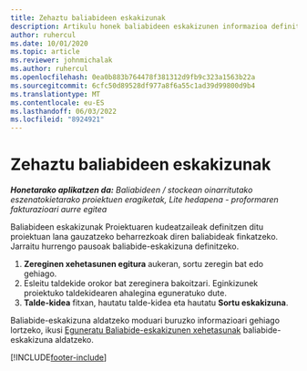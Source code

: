 ```yaml
---
title: Zehaztu baliabideen eskakizunak
description: Artikulu honek baliabideen eskakizunen informazioa definitzeari buruzko informazioa eskaintzen du.
author: ruhercul
ms.date: 10/01/2020
ms.topic: article
ms.reviewer: johnmichalak
ms.author: ruhercul
ms.openlocfilehash: 0ea0b883b764478f381312d9fb9c323a1563b22a
ms.sourcegitcommit: 6cfc50d89528df977a8f6a55c1ad39d99800d9b4
ms.translationtype: MT
ms.contentlocale: eu-ES
ms.lasthandoff: 06/03/2022
ms.locfileid: "8924921"
---
```

# <a name="define-resource-requirements"></a>Zehaztu baliabideen eskakizunak

_**Honetarako aplikatzen da:** Baliabideen / stockean oinarritutako eszenatokietarako proiektuen eragiketak, Lite hedapena - proformaren fakturazioari aurre egitea_

Baliabideen eskakizunak Proiektuaren kudeatzaileak definitzen ditu proiektuan lana gauzatzeko beharrezkoak diren baliabideak finkatzeko. Jarraitu hurrengo pausoak baliabide-eskakizuna definitzeko.

1.  **Zereginen xehetasunen egitura** aukeran, sortu zeregin bat edo gehiago.
2.  Esleitu taldekide orokor bat zereginera bakoitzari. Eginkizunek proiektuko taldekidearen ahalegina eguneratuko dute.
3.  **Talde-kidea** fitxan, hautatu talde-kidea eta hautatu **Sortu eskakizuna**.

Baliabide-eskakizuna aldatzeko moduari buruzko informazioari gehiago lortzeko, ikusi [Eguneratu Baliabide-eskakizunen xehetasunak](define-resource-requirements.md) baliabide-eskakizuna aldatzeko.

[!INCLUDE[footer-include](../includes/footer-banner.md)]